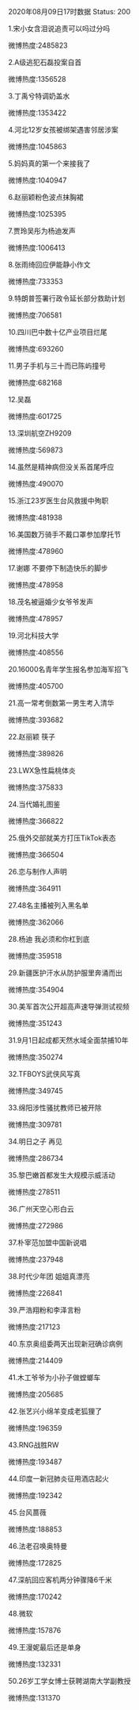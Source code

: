 2020年08月09日17时数据
Status: 200

1.宋小女含泪说追责可以吗过分吗

微博热度:2485823

2.A级逃犯石磊投案自首

微博热度:1356528

3.丁禹兮特调奶盖水

微博热度:1353422

4.河北12岁女孩被绑架遇害邻居涉案

微博热度:1045863

5.妈妈真的第一个来接我了

微博热度:1040947

6.赵丽颖粉色波点抹胸裙

微博热度:1025395

7.贾玲吴彤为杨迪发声

微博热度:1006413

8.张雨绮回应伊能静小作文

微博热度:733353

9.特朗普签署行政令延长部分救助计划

微博热度:706581

10.四川巴中数十亿产业项目烂尾

微博热度:693260

11.男子手机与三十而已陈屿撞号

微博热度:682168

12.吴磊

微博热度:601725

13.深圳航空ZH9209

微博热度:569873

14.虽然是精神病但没关系首尾呼应

微博热度:490070

15.浙江23岁医生台风救援中殉职

微博热度:481938

16.美国数万骑手不戴口罩参加摩托节

微博热度:478960

17.谢娜 不要停下制造快乐的脚步

微博热度:478958

18.茂名被逼婚少女爷爷发声

微博热度:478957

19.河北科技大学

微博热度:408556

20.16000名青年学生报名参加海军招飞

微博热度:405700

21.高一常考倒数第一男生考入清华

微博热度:393682

22.赵丽颖 筷子

微博热度:389826

23.LWX急性扁桃体炎

微博热度:375833

24.当代婚礼图鉴

微博热度:366822

25.俄外交部就美方打压TikTok表态

微博热度:366504

26.恋与制作人声明

微博热度:364911

27.48名主播被列入黑名单

微博热度:362066

28.杨迪 我必须和你杠到底

微博热度:359518

29.新疆医护汗水从防护服里奔涌而出

微博热度:354904

30.美军首次公开超高声速导弹测试视频

微博热度:351243

31.9月1日起成都天然水域全面禁捕10年

微博热度:350274

32.TFBOYS武侠风写真

微博热度:349745

33.绵阳涉性骚扰教师已被开除

微博热度:309781

34.明日之子 再见

微博热度:286734

35.黎巴嫩首都发生大规模示威活动

微博热度:278511

36.广州天空心形白云

微博热度:272986

37.朴宰范加盟中国新说唱

微博热度:237948

38.时代少年团 姐姐真漂亮

微博热度:226841

39.严浩翔粉和李泽言粉

微博热度:217123

40.东京奥组委两天出现新冠确诊病例

微博热度:214409

41.木工爷爷为小孙子做螳螂车

微博热度:205685

42.张艺兴小绵羊变成老狐狸了

微博热度:196359

43.RNG战胜RW

微博热度:193487

44.印度一新冠肺炎征用酒店起火

微博热度:192342

45.台风蔷薇

微博热度:188853

46.法老召唤奥特曼

微博热度:172825

47.深航回应客机两分钟骤降6千米

微博热度:170242

48.微软

微博热度:157876

49.王漫妮最后还是单身

微博热度:132331

50.26岁工学女博士获聘湖南大学副教授

微博热度:131370

